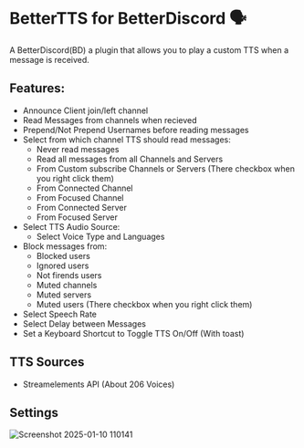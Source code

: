 # BetterTTS for BetterDiscord 🗣️
A BetterDiscord(BD) a plugin that allows you to play a custom TTS when a message is received.
## Features:
- Announce Client join/left channel
- Read Messages from channels when recieved
- Prepend/Not Prepend Usernames before reading messages
- Select from which channel TTS should read messages:
    - Never read messages
    - Read all messages from all Channels and Servers
    - From Custom subscribe Channels or Servers (There checkbox when you right click them)
    - From Connected Channel
    - From Focused Channel
    - From Connected Server
    - From Focused Server
- Select TTS Audio Source:
    - Select Voice Type and Languages
- Block messages from:
    - Blocked users
    - Ignored users
    - Not firends users
    - Muted channels
    - Muted servers
    - Muted users (There checkbox when you right click them)
- Select Speech Rate
- Select Delay between Messages
- Set a Keyboard Shortcut to Toggle TTS On/Off (With toast)
## TTS Sources
- Streamelements API (About 206 Voices)
## Settings
![Screenshot 2025-01-10 110141](https://github.com/user-attachments/assets/41bb8fc8-51f7-403c-991e-514cf621017c)
